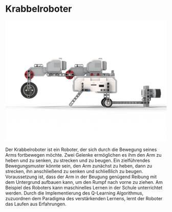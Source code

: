 # Krabbelroboter

![alt text](https://github.com/jlaumeyer/Krabbelroboter/blob/main/material/Medien/rendered_2.png)

Der Krabbelroboter ist ein Roboter, der sich durch die Bewegung seines Arms fortbewegen möchte. Zwei Gelenke ermöglichen es ihm den Arm zu heben und zu senken, zu strecken und zu beugen. Ein zielführendes Bewegungsmuster könnte sein, den Arm zunächst zu heben, dann zu strecken, ihn anschließend zu senken und schließlich zu beugen. Voraussetzung ist, dass der Arm in der Beugung genügend Reibung mit dem Untergrund aufbauen kann, um den Rumpf nach vorne zu ziehen. Am Beispiel des Roboters kann maschinelles Lernen in der Schule unterrichtet werden. Durch die Implementierung des Q-Learning Algorithmus, zuzuordnen dem Paradigma des verstärkenden Lernens, lernt der Roboter das Laufen aus Erfahrungen.
